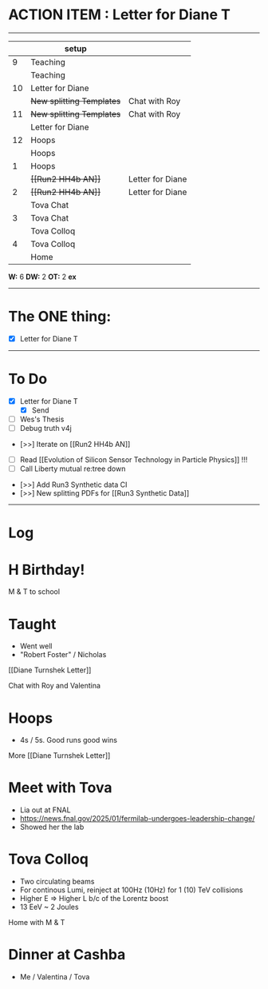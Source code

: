 # ACTION ITEM : Letter for Diane T

---

|     | setup                       |                  |
| --- | --------------------------- | ---------------- |
| 9   | Teaching                    |                  |
|     | Teaching                    |                  |
| 10  | Letter for Diane            |                  |
|     | ~~New splitting Templates~~ | Chat with Roy    |
| 11  | ~~New splitting Templates~~ | Chat with Roy    |
|     | Letter for Diane            |                  |
| 12  | Hoops                       |                  |
|     | Hoops                       |                  |
| 1   | Hoops                       |                  |
|     | ~~[[Run2 HH4b AN]]~~        | Letter for Diane |
| 2   | ~~[[Run2 HH4b AN]]~~        | Letter for Diane |
|     | Tova Chat                   |                  |
| 3   | Tova Chat                   |                  |
|     | Tova Colloq                 |                  |
| 4   | Tova Colloq                 |                  |
|     | Home                        |                  |

**W:** 6
**DW:** 2
**OT:** 2
**ex** 

---
# The ONE thing: 
- [x] Letter for Diane T

---
# To Do

- [x] Letter for Diane T
	- [x] Send
- [ ] Wes's Thesis
- [ ] Debug truth v4j
- [>>] Iterate on  [[Run2 HH4b AN]]
- [ ] Read [[Evolution of Silicon Sensor Technology in Particle Physics]] !!!
- [ ] Call Liberty mutual re:tree down
- [>>] Add Run3 Synthetic data CI
- [>>] New splitting PDFs for [[Run3 Synthetic Data]]

---

# Log


# H Birthday! 

M & T to school 

# Taught
- Went well 
- "Robert Foster" / Nicholas 

[[Diane Turnshek Letter]]

Chat with Roy and Valentina


# Hoops 
- 4s / 5s. Good runs good wins

More [[Diane Turnshek Letter]]

# Meet with Tova
- Lia out at FNAL
- https://news.fnal.gov/2025/01/fermilab-undergoes-leadership-change/
- Showed her the lab

# Tova Colloq
- Two circulating beams
- For continous Lumi, reinject at 100Hz (10Hz) for 1 (10) TeV collisions
- Higher E => Higher L b/c of the Lorentz boost 
- 13 EeV ~ 2 Joules

Home with M & T

# Dinner at Cashba
- Me / Valentina / Tova